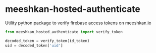 # meeshkan-hosted-authenticate
Utility python package to verify firebase access tokens on meeshkan.io

```python
from meeshkan_hosted_authenticate import verify_token

decoded_token = verify_token(id_token)
uid = decoded_token['uid']
```
